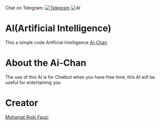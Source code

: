 Chat on Telegram: [![Telegram](https://icons.iconarchive.com/icons/froyoshark/enkel/64/Telegram-icon.png)](https://t.me/tumanganz)
![AI](https://cdn-142.anonfiles.com/e9weg8m2u6/54e7fed8-1616505551/images.png)
# AI(Artificial Intelligence)
This a simple code Artificial Intelligence [Ai-Chan](https://github.com/riski150704/AI-Chan)

# About the Ai-Chan
The use of this AI is for Chatbot when you have free time, this AI will be useful for entertaining you

# Creator
[Mohamat Riski Fauzi](http://mohamatriskifauzi.my.id)

